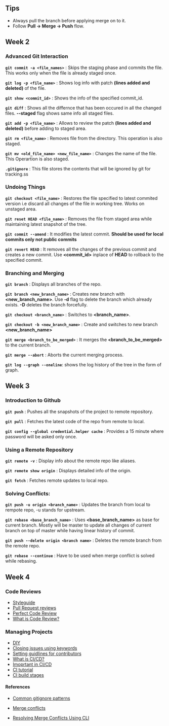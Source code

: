 ## Tips

- Always pull the branch before applying merge on to it.
- Follow **Pull -> Merge -> Push** flow.

## Week 2

### Advanced Git Interaction

**`git commit -a <file_names>`** : Skips the staging phase and commits the file. This works only when the file is already staged once.

**`git log -p <file_name>`** : Shows log info with patch **(lines added and deleted)** of the file.

**`git show <commit_id>`** : Shows the info of the specified commit_id.

**`git diff`** : Shows all the differnce that has been occured in all the changed files. **--staged** flag shows same info all staged files.

**`git add -p <file_name>`** : Allows to review the patch **(lines added and deleted)** before adding to staged area.

**`git rm <file_name>`** : Removes file from the directory. This operation is also staged.

**`git mv <old_file_name> <new_file_name>`** : Changes the name of the file. This Operartion is also staged.

**`.gitignore`** : This file stores the contents that will be ignored by git for tracking.ss

### Undoing Things

**`git checkout <file_name>`** : Restores the file specified to latest commited version i.e discard all changes of the file in working tree. Works on unstaged area.

**`git reset HEAD <file_name>`** : Removes the file from staged area while maintaining latest snapshot of the tree.

**`git commit --amend`** : It modifies the latest commit. **Should be used for local commits only not public commits**

**`git revert HEAD`** : It removes all the changes of the previous commit and creates a new commit. Use **<commit_id>** inplace of **HEAD** to rollback to the specified commit.

### Branching and Merging

**`git branch`** : Displays all branches of the repo.

**`git branch <new_branch_name>`** : Creates new branch with **<new_branch_name>**. Use **-d** flag to delete the branch which already exists. **-D** deletes the branch forcefully.

**`git checkout <branch_name>`** : Switches to **<branch_name>**.

**`git checkout -b <new_branch_name>`** : Create and switches to new branch **<new_branch_name>**

**`git merge <branch_to_be_merged>`** : It merges the **<branch_to_be_merged>** to the current branch.

**`git merge --abort`** : Aborts the current merging process.

**`git log --graph --oneline`**: shows the log history of the tree in the form of graph.

## Week 3

### Introduction to Github

**`git push`** : Pushes all the snapshots of the project to remote repository.

**`git pull`** : Fetches the latest code of the repo from remote to local.

**`git config --global credential.helper cache`** : Provides a 15 minute where password will be asked only once.

### Using a Remote Repository

**`git remote -v`** : Display info about the remote repo like aliases.

**`git remote show origin`** : Displays detailed info of the origin.

**`git fetch`** : Fetches remote updates to local repo.

### Solving Conflicts:

**`git push -u origin <branch_name>`** : Updates the branch from local to rempote repo, -u stands for upstream.

**`git rebase <base_branch_name>`** : Uses **<base_branch_name>** as base for current branch. Mostly will be master to update all changes of current branch on top of master while having linear history of commit.

**`git push --delete origin <branch name>`** : Deletes the remote branch from the remote repo.

**`git rebase --continue`** : Have to be used when merge conflict is solved while rebasing.

## Week 4

### Code Reviews

- [Styleguide](http://google.github.io/styleguide/)
- [Pull Request reviews](https://help.github.com/en/articles/about-pull-request-reviews)
- [Perfect Code Review](https://medium.com/osedea/the-perfect-code-review-process-845e6ba5c31)
- [What is Code Review?](https://smartbear.com/learn/code-review/what-is-code-review/)

### Managing Projects

- [DIY](https://arp242.net/diy.html )
- [Closing issues using keywords](https://help.github.com/en/articles/closing-issues-using-keywords)
- [Setting guidlines for contributors](https://help.github.com/en/articles/setting-guidelines-for-repository-contributors)
- [What is CI/CD?](https://www.infoworld.com/article/3271126/what-is-cicd-continuous-integration-and-continuous-delivery-explained.html)
- [Imoprtant in CI/CD](https://stackify.com/what-is-cicd-whats-important-and-how-to-get-it-right/)
- [CI tutorial](https://docs.travis-ci.com/user/tutorial/)
- [CI build stages](https://docs.travis-ci.com/user/build-stages/)

#### References
- [Common gitignore patterns](https://gist.github.com/octocat/9257657)

- [Merge conflicts](https://docs.github.com/en/github/collaborating-with-pull-requests/addressing-merge-conflicts/about-merge-conflicts)

- [Resolving Merge Conflicts Using CLI](https://help.github.com/en/github/collaborating-with-issues-and-pull-requests/resolving-a-merge-conflict-using-the-command-line)